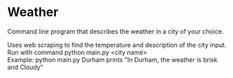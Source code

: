 # Weather
Command line program that describes the weather in a city of your choice.

Uses web scraping to find the temperature and description of the city input. <br>
Run with command python main.py \<city name\> <br>
Example: python main.py Durham prints "In Durham, the weather is brisk and Cloudy"
